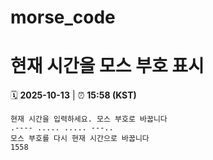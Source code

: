 # morse_code
# 현재 시간을 모스 부호 표시
<!-- MORSE_TIME_START -->
🗓️ **2025-10-13** | ⏰ **15:58 (KST)**

```
현재 시간을 입력하세요. 모스 부호로 바꿉니다
.---- ..... ..... ---..
모스 부호를 다시 현재 시간으로 바꿉니다
1558
```
<!-- MORSE_TIME_END -->
